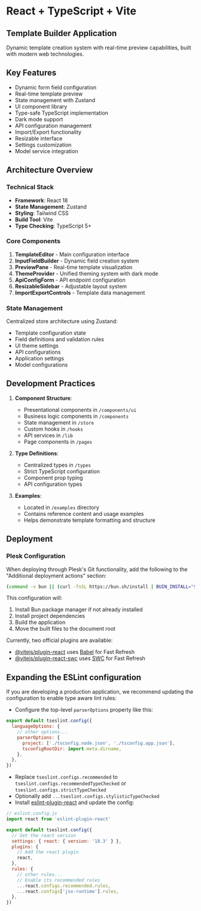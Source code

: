 # React + TypeScript + Vite
## Template Builder Application
 
Dynamic template creation system with real-time preview capabilities, built with modern web technologies.

## Key Features
- Dynamic form field configuration
- Real-time template preview
- State management with Zustand
- UI component library
- Type-safe TypeScript implementation
- Dark mode support
- API configuration management
- Import/Export functionality
- Resizable interface
- Settings customization
- Model service integration

## Architecture Overview
### Technical Stack
- **Framework**: React 18
- **State Management**: Zustand
- **Styling**: Tailwind CSS
- **Build Tool**: Vite
- **Type Checking**: TypeScript 5+

### Core Components
1. **TemplateEditor** - Main configuration interface
2. **InputFieldBuilder** - Dynamic field creation system
3. **PreviewPane** - Real-time template visualization
4. **ThemeProvider** - Unified theming system with dark mode
5. **ApiConfigForm** - API endpoint configuration
6. **ResizableSidebar** - Adjustable layout system
7. **ImportExportControls** - Template data management

### State Management
Centralized store architecture using Zustand:
- Template configuration state
- Field definitions and validation rules
- UI theme settings
- API configurations
- Application settings
- Model configurations

## Development Practices
1. **Component Structure**:
   - Presentational components in `/components/ui`
   - Business logic components in `/components`
   - State management in `/store`
   - Custom hooks in `/hooks`
   - API services in `/lib`
   - Page components in `/pages`

2. **Type Definitions**:
   - Centralized types in `/types`
   - Strict TypeScript configuration
   - Component prop typing
   - API configuration types

3. **Examples**:
   - Located in `/examples` directory
   - Contains reference content and usage examples
   - Helps demonstrate template formatting and structure

## Deployment

### Plesk Configuration
When deploying through Plesk's Git functionality, add the following to the "Additional deployment actions" section:

```bash
(command -v bun || (curl -fsSL https://bun.sh/install | BUIN_INSTALL="$HOME/.bun" bash && export BUN_INSTALL="$HOME/.bun" && export PATH="$BUN_INSTALL/bin:$PATH")) && (export BUN_INSTALL="$HOME/.bun" && export PATH="$BUN_INSTALL/bin:$PATH" && bun install && bun run build && mv dist/* .)
```

This configuration will:
1. Install Bun package manager if not already installed
2. Install project dependencies
3. Build the application
4. Move the built files to the document root

Currently, two official plugins are available:

- [@vitejs/plugin-react](https://github.com/vitejs/vite-plugin-react/blob/main/packages/plugin-react/README.md) uses [Babel](https://babeljs.io/) for Fast Refresh
- [@vitejs/plugin-react-swc](https://github.com/vitejs/vite-plugin-react-swc) uses [SWC](https://swc.rs/) for Fast Refresh

## Expanding the ESLint configuration

If you are developing a production application, we recommend updating the configuration to enable type aware lint rules:

- Configure the top-level `parserOptions` property like this:

```js
export default tseslint.config({
  languageOptions: {
    // other options...
    parserOptions: {
      project: ['./tsconfig.node.json', './tsconfig.app.json'],
      tsconfigRootDir: import.meta.dirname,
    },
  },
})
```

- Replace `tseslint.configs.recommended` to `tseslint.configs.recommendedTypeChecked` or `tseslint.configs.strictTypeChecked`
- Optionally add `...tseslint.configs.stylisticTypeChecked`
- Install [eslint-plugin-react](https://github.com/jsx-eslint/eslint-plugin-react) and update the config:

```js
// eslint.config.js
import react from 'eslint-plugin-react'

export default tseslint.config({
  // Set the react version
  settings: { react: { version: '18.3' } },
  plugins: {
    // Add the react plugin
    react,
  },
  rules: {
    // other rules...
    // Enable its recommended rules
    ...react.configs.recommended.rules,
    ...react.configs['jsx-runtime'].rules,
  },
})
